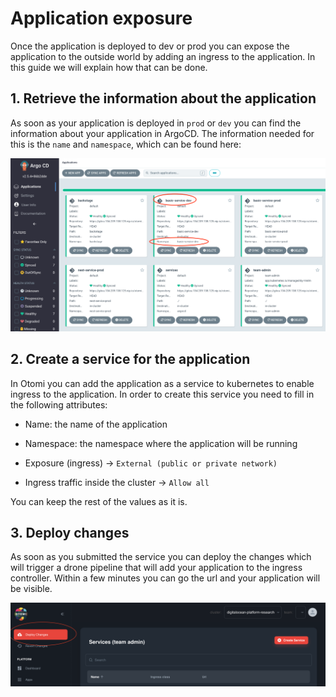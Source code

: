 # Application exposure

Once the application is deployed to dev or prod you can expose the application to the outside world by adding an ingress to the application. In this guide we will explain how that can be done.

## 1. Retrieve the information about the application

As soon as your application is deployed in `prod` or `dev` you can find the information about your application in ArgoCD. The information needed for this is the `name` and `namespace`, which can be found here:

![ArgoCD information](../assets/ArgoCD-info.png)

## 2. Create a service for the application

In Otomi you can add the application as a service to kubernetes to enable ingress to the application. In order to create this service you need to fill in the following attributes:

- Name: the name of the application

- Namespace: the namespace where the application will be running

- Exposure (ingress) -> `External (public or private network)`

- Ingress traffic inside the cluster -> `Allow all`

You can keep the rest of the values as it is.

## 3. Deploy changes

As soon as you submitted the service you can deploy the changes which will trigger a drone pipeline that will add your application to the ingress controller. Within a few minutes you can go the url and your application will be visible.

![Deploy service](../assets/Service-deploy.png)